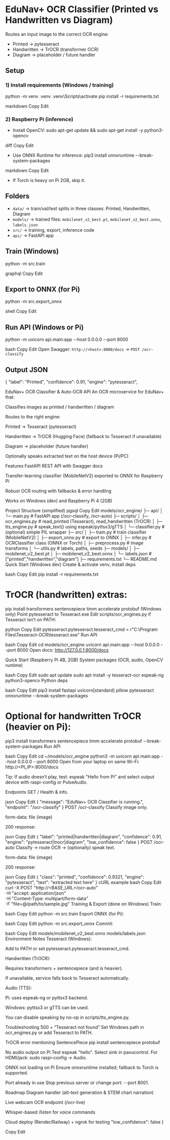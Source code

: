 # EduNav+ OCR Classifier (Printed vs Handwritten vs Diagram)

Routes an input image to the correct OCR engine:
- Printed → pytesseract
- Handwritten → TrOCR (transformer OCR)
- Diagram → placeholder / future handler

## Setup

### 1) Install requirements (Windows / training)

python -m venv .venv
.venv\Scripts\activate
pip install -r requirements.txt

markdown
Copy
Edit

### 2) Raspberry Pi (inference)
- Install OpenCV:
sudo apt-get update && sudo apt-get install -y python3-opencv

diff
Copy
Edit
- Use ONNX Runtime for inference:
pip3 install onnxruntime --break-system-packages

markdown
Copy
Edit
- If Torch is heavy on Pi 2GB, skip it.

## Folders
- `data/` → train/val/test splits in three classes: Printed, Handwritten, Diagram
- `models/` → trained files: `mobilenet_v2_best.pt`, `mobilenet_v2_best.onnx`, `labels.json`
- `src/` → training, export, inference code
- `api/` → FastAPI app

## Train (Windows)
python -m src.train

graphql
Copy
Edit

## Export to ONNX (for Pi)
python -m src.export_onnx

shell
Copy
Edit

## Run API (Windows or Pi)
python -m uvicorn api.main:app --host 0.0.0.0 --port 8000

bash
Copy
Edit
Open Swagger: `http://<host>:8000/docs` → `POST /ocr-classify`

## Output JSON
{
"label": "Printed",
"confidence": 0.91,
"engine": "pytesseract",

EduNav+ OCR Classifier & Auto-OCR API
An OCR microservice for EduNav+ that:

Classifies images as printed / handwritten / diagram

Routes to the right engine:

Printed → Tesseract (pytesseract)

Handwritten → TrOCR (Hugging Face) (fallback to Tesseract if unavailable)

Diagram → placeholder (future handler)

Optionally speaks extracted text on the host device (Pi/PC)

Features
FastAPI REST API with Swagger docs

Transfer-learning classifier (MobileNetV2) exported to ONNX for Raspberry Pi

Robust OCR routing with fallbacks & error handling

Works on Windows (dev) and Raspberry Pi 4 (2GB)

Project Structure (simplified)
pgsql
Copy
Edit
models/ocr_engine/
├─ api/
│  └─ main.py                # FastAPI app (/ocr-classify, /ocr-auto)
├─ scripts/
│  ├─ ocr_engines.py         # read_printed (Tesseract), read_handwritten (TrOCR)
│  ├─ tts_engine.py          # speak_text() using espeak/pyttsx3/gTTS
│  └─ classifier.py          # (optional) simple PIL wrapper
├─ src/
│  ├─ train.py               # train classifier (MobileNetV2)
│  ├─ export_onnx.py         # export to ONNX
│  ├─ infer.py               # OCRClassifier class (ONNX or Torch)
│  ├─ preprocess.py          # image transforms
│  └─ utils.py               # labels, paths, seeds
├─ models/
│  ├─ mobilenet_v2_best.pt
│  ├─ mobilenet_v2_best.onnx
│  └─ labels.json            # ["printed","handwritten","diagram"]
├─ requirements.txt
└─ README.md
Quick Start (Windows dev)
Create & activate venv, install deps

bash
Copy
Edit
pip install -r requirements.txt
# TrOCR (handwritten) extras:
pip install transformers sentencepiece timm accelerate protobuf
(Windows only) Point pytesseract to Tesseract.exe
Edit scripts/ocr_engines.py if Tesseract isn’t on PATH:

python
Copy
Edit
pytesseract.pytesseract.tesseract_cmd = r"C:\Program Files\Tesseract-OCR\tesseract.exe"
Run API

bash
Copy
Edit
cd models/ocr_engine
uvicorn api.main:app --host 0.0.0.0 --port 8000
Open docs:
http://127.0.0.1:8000/docs

Quick Start (Raspberry Pi 4B, 2GB)
System packages (OCR, audio, OpenCV runtime)

bash
Copy
Edit
sudo apt update
sudo apt install -y tesseract-ocr espeak-ng python3-opencv
Python deps

bash
Copy
Edit
pip3 install fastapi uvicorn[standard] pillow pytesseract onnxruntime --break-system-packages
# Optional for handwritten TrOCR (heavier on Pi):
pip3 install transformers sentencepiece timm accelerate protobuf --break-system-packages
Run API

bash
Copy
Edit
cd ~/models/ocr_engine
python3 -m uvicorn api.main:app --host 0.0.0.0 --port 8000
Open from your laptop on same Wi-Fi:
http://<PI_IP>:8000/docs

Tip: If audio doesn’t play, test: espeak "Hello from Pi" and select output device with raspi-config or PulseAudio.

Endpoints
GET /
Health & info.

json
Copy
Edit
{ "message": "EduNav+ OCR Classifier is running.", "endpoint": "/ocr-classify" }
POST /ocr-classify
Classify image only.

form-data: file (image)

200 response:

json
Copy
Edit
{
  "label": "printed|handwritten|diagram",
  "confidence": 0.91,
  "engine": "pytesseract|trocr|diagram",
  "low_confidence": false
}
POST /ocr-auto
Classify → route OCR → (optionally) speak text.

form-data: file (image)

200 response:

json
Copy
Edit
{
  "class": "printed",
  "confidence": 0.9321,
  "engine": "pytesseract",
  "text": "extracted text here"
}
cURL example
bash
Copy
Edit
curl -X POST "http://<BASE_URL>/ocr-auto" \
  -H "accept: application/json" \
  -H "Content-Type: multipart/form-data" \
  -F "file=@/path/to/sample.jpg"
Training & Export (done on Windows)
Train:

bash
Copy
Edit
python -m src.train
Export ONNX (for Pi):

bash
Copy
Edit
python -m src.export_onnx
Commit:

bash
Copy
Edit
models/mobilenet_v2_best.onnx
models/labels.json
Environment Notes
Tesseract (Windows):

Add to PATH or set pytesseract.pytesseract.tesseract_cmd.

Handwritten (TrOCR):

Requires transformers + sentencepiece (and is heavier).

If unavailable, service falls back to Tesseract automatically.

Audio (TTS):

Pi: uses espeak-ng or pyttsx3 backend.

Windows: pyttsx3 or gTTS can be used.

You can disable speaking by no-op in scripts/tts_engine.py.

Troubleshooting
500 + “Tesseract not found”
Set Windows path in ocr_engines.py or add Tesseract to PATH.

TrOCR error mentioning SentencePiece
pip install sentencepiece protobuf

No audio output on Pi
Test espeak "hello". Select sink in pavucontrol.
For HDMI/jack: sudo raspi-config → Audio.

ONNX not loading on Pi
Ensure onnxruntime installed; fallback to Torch is supported.

Port already in use
Stop previous server or change port: --port 8001.

Roadmap
Diagram handler (alt-text generation & STEM chart narration)

Live webcam OCR endpoint (/ocr-live)

Whisper-based /listen for voice commands

Cloud deploy (Render/Railway) + ngrok for testing
"low_confidence": false
}

Copy
Edit
